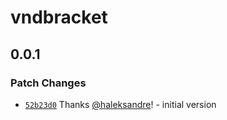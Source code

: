 # vndbracket

## 0.0.1

### Patch Changes

- [`52b23d0`](https://github.com/haleksandre/test-tauri/commit/52b23d0e41141e6ccdf4c81963bce4e1f4a8b527) Thanks [@haleksandre](https://github.com/haleksandre)! - initial version
